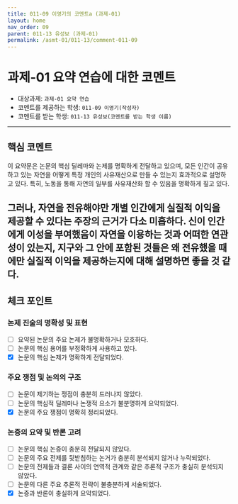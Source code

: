 ```yaml
---
title: 011-09 이영기의 코멘트a (과제-01) 
layout: home
nav_order: 09
parent: 011-13 유성보 (과제-01)
permalink: /asmt-01/011-13/comment-011-09
---
```


# 과제-01 요약 연습에 대한 코멘트

- 대상과제: `과제-01 요약 연습`
- 코멘트를 제공하는 학생: `011-09 이영기(작성자)` 
- 코멘트를 받는 학생: `011-13 유성보(코멘트를 받는 학생 이름)` 

---

## 핵심 코멘트

이 요약문은 논문의 핵심 딜레마와 논제를 명확하게 전달하고 있으며, 모든 인간이 공유하고 있는 자연을 어떻게 특정 개인의 사유재산으로 만들 수 있는지 효과적으로 설명하고 있다. 특히, 노동을 통해 자연의 일부를 사유재산화 할 수 있음을 명확하게 짚고 있다.

그러나, 자연을 전유해야만 개별 인간에게 실질적 이익을 제공할 수 있다는 주장의 근거가 다소 미흡하다. 신이 인간에게 이성을 부여했음이 자연을 이용하는 것과 어떠한 연관성이 있는지, 지구와 그 안에 포함된 것들은 왜 전유했을 때에만 실질적 이익을 제공하는지에 대해 설명하면 좋을 것 같다.
---

## 체크 포인트

### 논제 진술의 명확성 및 표현  
- [ ] 요약된 논문의 주요 논제가 불명확하거나 모호하다.  
- [ ] 논문의 핵심 용어를 부정확하게 사용하고 있다.  
- [x] 논문의 핵심 논제가 명확하게 전달되었다.  

### 주요 쟁점 및 논의의 구조  
- [ ] 논문이 제기하는 쟁점이 충분히 드러나지 않았다.  
- [ ] 논문의 핵심적 딜레마나 논쟁적 요소가 불분명하게 요약되었다.  
- [x] 논문의 주요 쟁점이 명확히 정리되었다.  

### 논증의 요약 및 반론 고려  
- [ ] 논문의 핵심 논증이 충분히 전달되지 않았다.  
- [ ] 논문의 주요 전제를 뒷받침하는 논거가 충분히 분석되지 않거나 누락되었다.  
- [ ] 논문의 전제들과 결론 사이의 연역적 관계와 같은 추론적 구조가 충실히 분석되지 않았다.  
- [ ] 논문의 다른 주요 추론적 전략이 불충분하게 서술되었다.
- [x] 논증과 반론이 충실하게 요약되었다. 